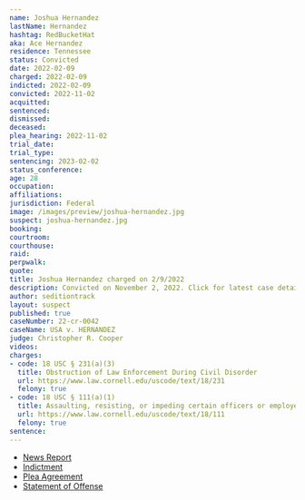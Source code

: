 ```yaml
---
name: Joshua Hernandez
lastName: Hernandez
hashtag: RedBucketHat
aka: Ace Hernandez
residence: Tennessee
status: Convicted
date: 2022-02-09
charged: 2022-02-09
indicted: 2022-02-09
convicted: 2022-11-02
acquitted:
sentenced:
dismissed:
deceased:
plea_hearing: 2022-11-02
trial_date:
trial_type:
sentencing: 2023-02-02
status_conference:
age: 28
occupation:
affiliations:
jurisdiction: Federal
image: /images/preview/joshua-hernandez.jpg
suspect: joshua-hernandez.jpg
booking:
courtroom:
courthouse:
raid:
perpwalk:
quote:
title: Joshua Hernandez charged on 2/9/2022
description: Convicted on November 2, 2022. Click for latest case details.
author: seditiontrack
layout: suspect
published: true
caseNumber: 22-cr-0042
caseName: USA v. HERNANDEZ
judge: Christopher R. Cooper
videos:
charges:
- code: 18 USC § 231(a)(3)
  title: Obstruction of Law Enforcement During Civil Disorder
  url: https://www.law.cornell.edu/uscode/text/18/231
  felony: true
- code: 18 USC § 111(a)(1)
  title: Assaulting, resisting, or impeding certain officers or employees
  url: https://www.law.cornell.edu/uscode/text/18/111
  felony: true
sentence:
---
```

- [News Report](https://www.localmemphis.com/article/news/crime/memphis-man-arrested-in-connection-to-capitol-riots/522-748ccd8d-bc7a-479b-a47a-ad3ac4326bff)
- [Indictment](https://www.justice.gov/usao-dc/case-multi-defendant/file/1477121/download)
- [Plea Agreement](https://www.justice.gov/usao-dc/case-multi-defendant/file/1549066/download)
- [Statement of Offense](https://www.justice.gov/usao-dc/case-multi-defendant/file/1549071/download)
